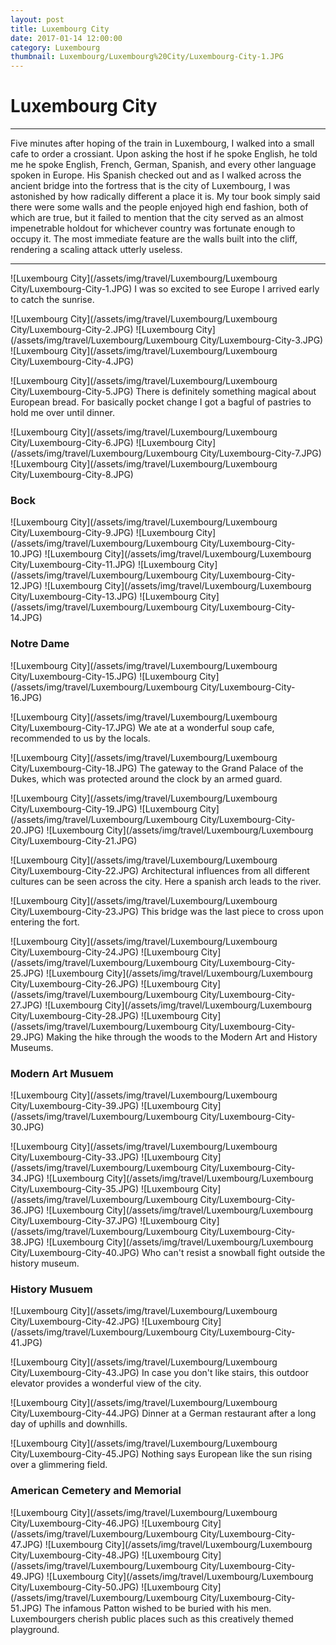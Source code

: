 ```yaml
---
layout: post
title: Luxembourg City
date: 2017-01-14 12:00:00
category: Luxembourg
thumbnail: Luxembourg/Luxembourg%20City/Luxembourg-City-1.JPG
---
```


# Luxembourg City

---

Five minutes after hoping of the train in Luxembourg, I walked into a small cafe to order a crossiant. Upon asking the host if he spoke English, he told me he spoke English, French, German, Spanish, and every other language spoken in Europe. His Spanish checked out and as I walked across the ancient bridge into the fortress that is the city of Luxembourg, I was astonished by how radically different a place it is. My tour book simply said there were some walls and the people enjoyed high end fashion, both of which are true, but it failed to mention that the city served as an almost impenetrable holdout for whichever country was fortunate enough to occupy it. The most immediate feature are the walls built into the cliff, rendering a scaling attack utterly useless.

---

![Luxembourg City](/assets/img/travel/Luxembourg/Luxembourg City/Luxembourg-City-1.JPG)
I was so excited to see Europe I arrived early to catch the sunrise.

![Luxembourg City](/assets/img/travel/Luxembourg/Luxembourg City/Luxembourg-City-2.JPG)
![Luxembourg City](/assets/img/travel/Luxembourg/Luxembourg City/Luxembourg-City-3.JPG)
![Luxembourg City](/assets/img/travel/Luxembourg/Luxembourg City/Luxembourg-City-4.JPG)

![Luxembourg City](/assets/img/travel/Luxembourg/Luxembourg City/Luxembourg-City-5.JPG)
There is definitely something magical about European bread. For basically pocket change I got a bagful of pastries to hold me over until dinner.

![Luxembourg City](/assets/img/travel/Luxembourg/Luxembourg City/Luxembourg-City-6.JPG)
![Luxembourg City](/assets/img/travel/Luxembourg/Luxembourg City/Luxembourg-City-7.JPG)
![Luxembourg City](/assets/img/travel/Luxembourg/Luxembourg City/Luxembourg-City-8.JPG)

### Bock
![Luxembourg City](/assets/img/travel/Luxembourg/Luxembourg City/Luxembourg-City-9.JPG)
![Luxembourg City](/assets/img/travel/Luxembourg/Luxembourg City/Luxembourg-City-10.JPG)
![Luxembourg City](/assets/img/travel/Luxembourg/Luxembourg City/Luxembourg-City-11.JPG)
![Luxembourg City](/assets/img/travel/Luxembourg/Luxembourg City/Luxembourg-City-12.JPG)
![Luxembourg City](/assets/img/travel/Luxembourg/Luxembourg City/Luxembourg-City-13.JPG)
![Luxembourg City](/assets/img/travel/Luxembourg/Luxembourg City/Luxembourg-City-14.JPG)

### Notre Dame
![Luxembourg City](/assets/img/travel/Luxembourg/Luxembourg City/Luxembourg-City-15.JPG)
![Luxembourg City](/assets/img/travel/Luxembourg/Luxembourg City/Luxembourg-City-16.JPG)

![Luxembourg City](/assets/img/travel/Luxembourg/Luxembourg City/Luxembourg-City-17.JPG)
We ate at a wonderful soup cafe, recommended to us by the locals.

![Luxembourg City](/assets/img/travel/Luxembourg/Luxembourg City/Luxembourg-City-18.JPG)
The gateway to the Grand Palace of the Dukes, which was protected around the clock by an armed guard.

![Luxembourg City](/assets/img/travel/Luxembourg/Luxembourg City/Luxembourg-City-19.JPG)
![Luxembourg City](/assets/img/travel/Luxembourg/Luxembourg City/Luxembourg-City-20.JPG)
![Luxembourg City](/assets/img/travel/Luxembourg/Luxembourg City/Luxembourg-City-21.JPG)

![Luxembourg City](/assets/img/travel/Luxembourg/Luxembourg City/Luxembourg-City-22.JPG)
Architectural influences from all different cultures can be seen across the city. Here a spanish arch leads to the river.

![Luxembourg City](/assets/img/travel/Luxembourg/Luxembourg City/Luxembourg-City-23.JPG)
This bridge was the last piece to cross upon entering the fort.

![Luxembourg City](/assets/img/travel/Luxembourg/Luxembourg City/Luxembourg-City-24.JPG)
![Luxembourg City](/assets/img/travel/Luxembourg/Luxembourg City/Luxembourg-City-25.JPG)
![Luxembourg City](/assets/img/travel/Luxembourg/Luxembourg City/Luxembourg-City-26.JPG)
![Luxembourg City](/assets/img/travel/Luxembourg/Luxembourg City/Luxembourg-City-27.JPG)
![Luxembourg City](/assets/img/travel/Luxembourg/Luxembourg City/Luxembourg-City-28.JPG)
![Luxembourg City](/assets/img/travel/Luxembourg/Luxembourg City/Luxembourg-City-29.JPG)
Making the hike through the woods to the Modern Art and History Museums.

### Modern Art Musuem
![Luxembourg City](/assets/img/travel/Luxembourg/Luxembourg City/Luxembourg-City-39.JPG)
![Luxembourg City](/assets/img/travel/Luxembourg/Luxembourg City/Luxembourg-City-30.JPG)
<!--![Luxembourg City](/blog/images/Luxembourg/Luxembourg City/Luxembourg-City-31.JPG)-->
<!--![Luxembourg City](/blog/images/Luxembourg/Luxembourg City/Luxembourg-City-32.JPG)-->
![Luxembourg City](/assets/img/travel/Luxembourg/Luxembourg City/Luxembourg-City-33.JPG)
![Luxembourg City](/assets/img/travel/Luxembourg/Luxembourg City/Luxembourg-City-34.JPG)
![Luxembourg City](/assets/img/travel/Luxembourg/Luxembourg City/Luxembourg-City-35.JPG)
![Luxembourg City](/assets/img/travel/Luxembourg/Luxembourg City/Luxembourg-City-36.JPG)
![Luxembourg City](/assets/img/travel/Luxembourg/Luxembourg City/Luxembourg-City-37.JPG)
![Luxembourg City](/assets/img/travel/Luxembourg/Luxembourg City/Luxembourg-City-38.JPG)
![Luxembourg City](/assets/img/travel/Luxembourg/Luxembourg City/Luxembourg-City-40.JPG)
Who can't resist a snowball fight outside the history museum. 

### History Musuem
![Luxembourg City](/assets/img/travel/Luxembourg/Luxembourg City/Luxembourg-City-42.JPG)
![Luxembourg City](/assets/img/travel/Luxembourg/Luxembourg City/Luxembourg-City-41.JPG)

![Luxembourg City](/assets/img/travel/Luxembourg/Luxembourg City/Luxembourg-City-43.JPG)
In case you don't like stairs, this outdoor elevator provides a wonderful view of the city.

![Luxembourg City](/assets/img/travel/Luxembourg/Luxembourg City/Luxembourg-City-44.JPG)
Dinner at a German restaurant after a long day of uphills and downhills.

![Luxembourg City](/assets/img/travel/Luxembourg/Luxembourg City/Luxembourg-City-45.JPG)
Nothing says European like the sun rising over a glimmering field.

### American Cemetery and Memorial
![Luxembourg City](/assets/img/travel/Luxembourg/Luxembourg City/Luxembourg-City-46.JPG)
![Luxembourg City](/assets/img/travel/Luxembourg/Luxembourg City/Luxembourg-City-47.JPG)
![Luxembourg City](/assets/img/travel/Luxembourg/Luxembourg City/Luxembourg-City-48.JPG)
![Luxembourg City](/assets/img/travel/Luxembourg/Luxembourg City/Luxembourg-City-49.JPG)
![Luxembourg City](/assets/img/travel/Luxembourg/Luxembourg City/Luxembourg-City-50.JPG)
![Luxembourg City](/assets/img/travel/Luxembourg/Luxembourg City/Luxembourg-City-51.JPG)
The infamous Patton wished to be buried with his men.
Luxembourgers cherish public places such as this creatively themed playground.





